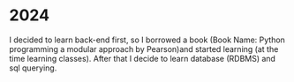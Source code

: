 # 2024

I decided to learn back-end first, so I borrowed a book (Book Name: Python programming a modular approach by Pearson)and started learning (at the time learning classes). After that I decide to learn database (RDBMS) and sql querying. 